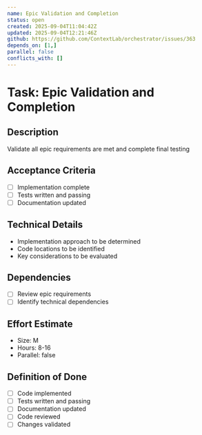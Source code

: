 ```yaml
---
name: Epic Validation and Completion
status: open
created: 2025-09-04T11:04:42Z
updated: 2025-09-04T12:21:46Z
github: https://github.com/ContextLab/orchestrator/issues/363
depends_on: [1,]
parallel: false
conflicts_with: []
---
```


# Task: Epic Validation and Completion

## Description
Validate all epic requirements are met and complete final testing

## Acceptance Criteria
- [ ] Implementation complete
- [ ] Tests written and passing
- [ ] Documentation updated

## Technical Details
- Implementation approach to be determined
- Code locations to be identified
- Key considerations to be evaluated

## Dependencies
- [ ] Review epic requirements
- [ ] Identify technical dependencies

## Effort Estimate
- Size: M
- Hours: 8-16
- Parallel: false

## Definition of Done
- [ ] Code implemented
- [ ] Tests written and passing
- [ ] Documentation updated
- [ ] Code reviewed
- [ ] Changes validated
